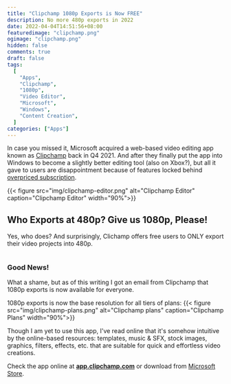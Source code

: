 ```yaml
---
title: "Clipchamp 1080p Exports is Now FREE"
description: No more 480p exports in 2022
date: 2022-04-04T14:51:56+08:00
featuredimage: "clipchamp.png"
ogimage: "clipchamp.png"
hidden: false
comments: true
draft: false
tags:
  [
    "Apps",
    "Clipchamp",
    "1080p",
    "Video Editor",
    "Microsoft",
    "Windows",
    "Content Creation",
  ]
categories: ["Apps"]
---
```


In case you missed it, Microsoft acquired a web-based video editing app known as [Clipchamp](clipchamp.com) back in Q4 2021. And after they finally put the app into Windows to become a slightly better editing tool (also on Xbox?), but all it gave to users are disappointment because of features locked behind [overpriced subscription](https://www.windowscentral.com/microsofts-clipchamp-video-editing-tools-are-underbaked).

{{< figure src="img/clipchamp-editor.png" alt="Clipchamp Editor" caption="Clipchamp Editor" width="90%">}}

## Who Exports at 480p? Give us 1080p, Please!

Yes, who does? And surprisingly, Clichamp offers free users to ONLY export their video projects into 480p.

<div style="display: flex;
justify-content: center;">
</div>

### Good News!

What a shame, but as of this writing I got an email from Clipchamp that 1080p exports is now available for everyone.

1080p exports is now the base resolution for all tiers of plans:
{{< figure src="img/clipchamp-plans.png" alt="Clipchamp plans" caption="Clipchamp Plans" width="90%">}}

Though I am yet to use this app, I've read online that it's somehow intuitive by the online-based resources: templates, music & SFX, stock images, graphics, filters, effects, etc. that are suitable for quick and effortless video creations.

Check the app online at [**app.clipchamp.com**](app.clipchamp.com) or download from [Microsoft Store](https://www.microsoft.com/store/productId/9P1J8S7CCWWT).
